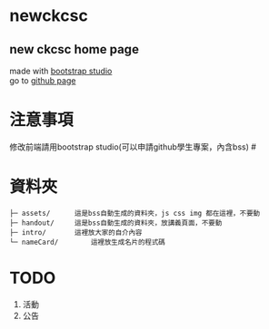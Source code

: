 # newckcsc #
## new ckcsc home page ##

made with [bootstrap studio](https://bootstrapstudio.io/)  
go to [github page](https://ckcsc-32nd.github.io)

# 注意事項 #
修改前端請用bootstrap studio(可以申請github學生專案，內含bss) #

# 資料夾 #
```
├─ assets/		這是bss自動生成的資料夾，js css img 都在這裡，不要動
├─ handout/		這是bss自動生成的資料夾，放講義頁面，不要動
├─ intro/		這裡放大家的自介內容
└─ nameCard/		這裡放生成名片的程式碼
 ```
# TODO #
1. 活動
2. 公告
